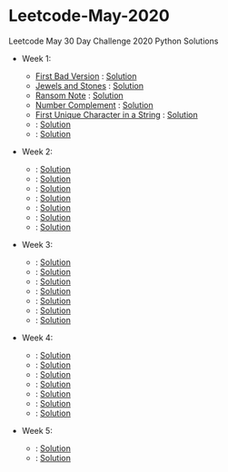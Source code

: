 # Leetcode-May-2020
Leetcode May 30 Day Challenge 2020 Python Solutions
- Week 1:
  - [First Bad Version](https://leetcode.com/explore/featured/card/may-leetcoding-challenge/534/week-1-may-1st-may-7th/3316/) : [Solution](Week_1/firstbadversion.py)
  - [Jewels and Stones](https://leetcode.com/explore/featured/card/may-leetcoding-challenge/534/week-1-may-1st-may-7th/3317/) : [Solution](Week_1/jewelsandstones.py)
  - [Ransom Note](https://leetcode.com/explore/challenge/card/may-leetcoding-challenge/534/week-1-may-1st-may-7th/3318/) : [Solution](Week_1/ransomnote.py)
  - [Number Complement](https://leetcode.com/explore/challenge/card/may-leetcoding-challenge/534/week-1-may-1st-may-7th/3319/) : [Solution](Week_1/NumComplement.py)
  - [First Unique Character in a String](https://leetcode.com/explore/challenge/card/may-leetcoding-challenge/534/week-1-may-1st-may-7th/3320/) : [Solution](Week_1/firstUniqueChar.py)
  - []() : [Solution](Week_1/)
  - []() : [Solution](Week_1/)

- Week 2:
  - []() : [Solution](Week_2/)
  - []() : [Solution](Week_2/)
  - []() : [Solution](Week_2/)
  - []() : [Solution](Week_2/)
  - []() : [Solution](Week_2/)
  - []() : [Solution](Week_2/)
  - []() : [Solution](Week_2/)

- Week 3:
  - []() : [Solution](Week_3/)
  - []() : [Solution](Week_3/)
  - []() : [Solution](Week_3/)
  - []() : [Solution](Week_3/)
  - []() : [Solution](Week_3/)
  - []() : [Solution](Week_3/)
  - []() : [Solution](Week_3/)

- Week 4:
  - []() : [Solution](Week_4/)
  - []() : [Solution](Week_4/)
  - []() : [Solution](Week_4/)
  - []() : [Solution](Week_4/)
  - []() : [Solution](Week_4/)
  - []() : [Solution](Week_4/)
  - []() : [Solution](Week_4/)  

- Week 5:
  - []() : [Solution](Week_5/)
  - []() : [Solution](Week_5/)
